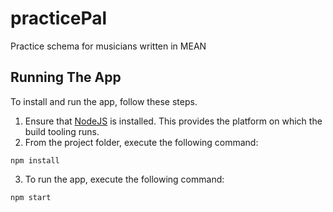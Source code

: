 # practicePal
Practice schema for musicians written in MEAN

## Running The App

To install and run the app, follow these steps.

1. Ensure that [NodeJS](http://nodejs.org/) is installed. This provides the platform on which the build tooling runs.
2. From the project folder, execute the following command:

  ```shell
  npm install
  ```

3. To run the app, execute the following command:

  ```shell
  npm start
  ```
